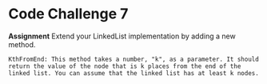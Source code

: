 # Code Challenge 7

**Assignment**
Extend your LinkedList implementation by adding a new method.

    KthFromEnd: This method takes a number, "k", as a parameter. It should return the value of the node that is k places from the end of the linked list. You can assume that the linked list has at least k nodes.

